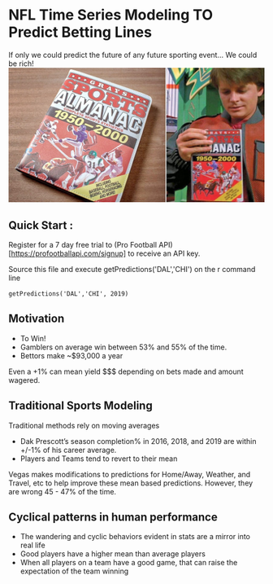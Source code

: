 # NFL Time Series Modeling TO Predict Betting Lines

If only we could predict the future of any future sporting event... We could be rich!
![Greys Sports Almanac](./almanac.jpg)

## Quick Start :

 Register for a 7 day free trial to (Pro Football API)[https://profootballapi.com/signup] to receive an API key.


 Source this file and execute getPredictions('DAL','CHI') on the r command line

    getPredictions('DAL','CHI', 2019)


## Motivation

- To Win!
- Gamblers on average win between 53% and 55% of the time.
- Bettors make ~$93,000 a year

Even a +1%  can mean yield $$$ depending on bets made and amount wagered.  


## Traditional Sports Modeling

Traditional methods rely on moving averages

- Dak Prescott’s season completion% in 2016, 2018, and 2019 are within +/-1% of his career average.
- Players and Teams tend to revert to their mean

Vegas makes modifications to predictions for Home/Away, Weather, and Travel, etc to help improve these mean based predictions.  However, they are wrong 45 - 47% of the time.

## Cyclical patterns in human performance

- The wandering and cyclic behaviors evident in stats are a mirror into real life
- Good players have a higher mean than average players
- When all players on a team have a good game, that can raise the expectation of the team winning
